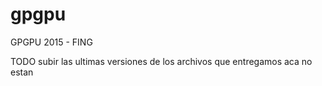# gpgpu
GPGPU 2015 - FING 


TODO subir las ultimas versiones de los archivos que entregamos aca no estan
